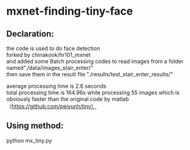 # mxnet-finding-tiny-face

Declaration:
-----
the code is used to do face detection <br>
forked by chinakook/hr101_mxnet<br>
and added some Batch processing codes to read images from a folder named"./data/images_stair_enter/"<br>
then save them in the result file "./results/test_stair_enter_results/"<br>

average processing time is 2.6 seconds<br>
total processing time is 164.96s while processing 55 images which is obviously faster than the original code by matlab（https://github.com/peiyunh/tiny）


Using method:
-----
python mx_tiny.py
